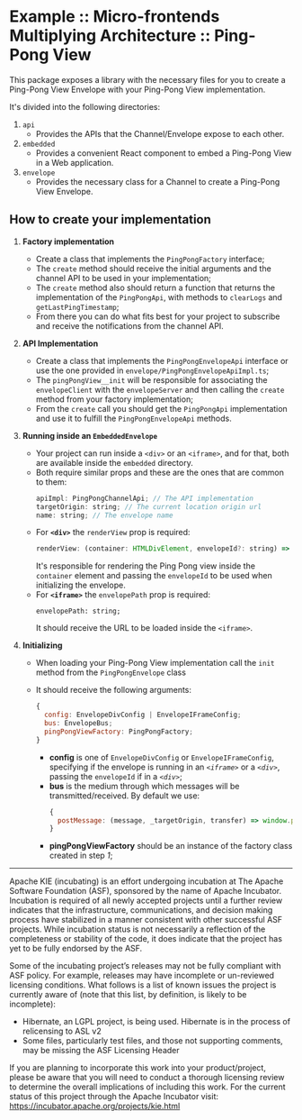 <!--
   Licensed to the Apache Software Foundation (ASF) under one
   or more contributor license agreements.  See the NOTICE file
   distributed with this work for additional information
   regarding copyright ownership.  The ASF licenses this file
   to you under the Apache License, Version 2.0 (the
   "License"); you may not use this file except in compliance
   with the License.  You may obtain a copy of the License at
     http://www.apache.org/licenses/LICENSE-2.0
   Unless required by applicable law or agreed to in writing,
   software distributed under the License is distributed on an
   "AS IS" BASIS, WITHOUT WARRANTIES OR CONDITIONS OF ANY
   KIND, either express or implied.  See the License for the
   specific language governing permissions and limitations
   under the License.
-->

# Example :: Micro-frontends Multiplying Architecture :: Ping-Pong View

This package exposes a library with the necessary files for you to create a Ping-Pong View Envelope with your Ping-Pong View implementation.

It's divided into the following directories:

1. `api`
   - Provides the APIs that the Channel/Envelope expose to each other.
2. `embedded`
   - Provides a convenient React component to embed a Ping-Pong View in a Web application.
3. `envelope`
   - Provides the necessary class for a Channel to create a Ping-Pong View Envelope.

## How to create your implementation

1. **Factory implementation**
   - Create a class that implements the `PingPongFactory` interface;
   - The `create` method should receive the initial arguments and the channel API to be used in your implementation;
   - The `create` method also should return a function that returns the implementation of the `PingPongApi`, with methods to `clearLogs` and `getLastPingTimestamp`;
   - From there you can do what fits best for your project to subscribe and receive the notifications from the channel API.
2. **API Implementation**
   - Create a class that implements the `PingPongEnvelopeApi` interface or use the one provided in `envelope/PingPongEnvelopeApiImpl.ts`;
   - The `pingPongView__init` will be responsible for associating the `envelopeClient` with the `envelopeServer` and then calling the `create` method from your factory implementation;
   - From the `create` call you should get the `PingPongApi` implementation and use it to fulfill the `PingPongEnvelopeApi` methods.
3. **Running inside an `EmbeddedEnvelope`**
   - Your project can run inside a `<div>` or an `<iframe>`, and for that, both are available inside the `embedded` directory.
   - Both require similar props and these are the ones that are common to them:
     ```js
     apiImpl: PingPongChannelApi; // The API implementation
     targetOrigin: string; // The current location origin url
     name: string; // The envelope name
     ```
   - For **`<div>`** the `renderView` prop is required:
     ```js
     renderView: (container: HTMLDivElement, envelopeId?: string) => Promise<void>;
     ```
     It's responsible for rendering the Ping Pong view inside the `container` element and passing the `envelopeId` to be used when initializing the envelope.
   - For **`<iframe>`** the `envelopePath` prop is required:
     ```
     envelopePath: string;
     ```
     It should receive the URL to be loaded inside the `<iframe>`.
4. **Initializing**

   - When loading your Ping-Pong View implementation call the `init` method from the `PingPongEnvelope` class
   - It should receive the following arguments:

     ```js
     {
       config: EnvelopeDivConfig | EnvelopeIFrameConfig;
       bus: EnvelopeBus;
       pingPongViewFactory: PingPongFactory;
     }
     ```

     - **config** is one of `EnvelopeDivConfig` or `EnvelopeIFrameConfig`, specifying if the envelope is running in an _`<iframe>`_ or a _`<div>`_, passing the `envelopeId` if in a _`<div>`_;
     - **bus** is the medium through which messages will be transmitted/received. By default we use:
       ```js
       {
         postMessage: (message, _targetOrigin, transfer) => window.parent.postMessage(message, "*", transfer);
       }
       ```
     - **pingPongViewFactory** should be an instance of the factory class created in step _1_;

---

Apache KIE (incubating) is an effort undergoing incubation at The Apache Software
Foundation (ASF), sponsored by the name of Apache Incubator. Incubation is
required of all newly accepted projects until a further review indicates that
the infrastructure, communications, and decision making process have stabilized
in a manner consistent with other successful ASF projects. While incubation
status is not necessarily a reflection of the completeness or stability of the
code, it does indicate that the project has yet to be fully endorsed by the ASF.

Some of the incubating project’s releases may not be fully compliant with ASF
policy. For example, releases may have incomplete or un-reviewed licensing
conditions. What follows is a list of known issues the project is currently
aware of (note that this list, by definition, is likely to be incomplete):

- Hibernate, an LGPL project, is being used. Hibernate is in the process of
  relicensing to ASL v2
- Some files, particularly test files, and those not supporting comments, may
  be missing the ASF Licensing Header

If you are planning to incorporate this work into your product/project, please
be aware that you will need to conduct a thorough licensing review to determine
the overall implications of including this work. For the current status of this
project through the Apache Incubator visit:
https://incubator.apache.org/projects/kie.html
